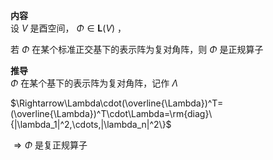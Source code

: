**内容**  
设 $V$ 是酉空间， $\Phi\in\mathbf{L}(V)$ ，  
  
若 $\Phi$ 在某个标准正交基下的表示阵为复对角阵，则 $\Phi$ 是正规算子  
  
**推导**  
$\Phi$ 在某个基下的表示阵为复对角阵，记作 $\Lambda$  
  
$\Rightarrow\Lambda\cdot(\overline{\Lambda})^T=(\overline{\Lambda})^T\cdot\Lambda=\rm{diag}\{|\lambda_1|^2,\cdots,|\lambda_n|^2\}$  
  
$\Rightarrow\Phi$ 是复正规算子  

